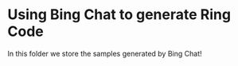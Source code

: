Using Bing Chat to generate Ring Code
=====================================

In this folder we store the samples generated by Bing Chat!

